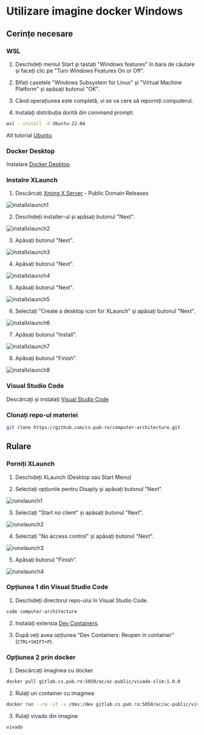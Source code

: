# Utilizare imagine docker Windows

## Cerințe necesare

### WSL

1. Deschideți meniul Start și tastați "Windows features" în bara de căutare și faceți clic pe "Turn Windows Features On or Off".

2. Bifați casetele "Windows Subsystem for Linux" și "Virtual Machine Platform" și apăsați butonul "OK".

3. Când operațiunea este completă, vi se va cere să reporniți computerul.

4. Instalați distribuția dorită din command prompt:
```bash
wsl --install -d Ubuntu-22.04
```

Alt tutorial [Ubuntu](https://linuxconfig.org/ubuntu-22-04-on-wsl-windows-subsystem-for-linux)

### Docker Desktop

Instalare [Docker Desktop](https://www.docker.com/products/docker-desktop/).

### Instalre XLaunch

1. Descărcați [Xming X Server](http://www.straightrunning.com/XmingNotes/) - Public Domain Releases

![installxlaunch1](../media/installxlaunch1.png)

2. Deschideți installer-ul și apăsați butonul "Next".

![installxlaunch2](../media/installxlaunch2.png)

3. Apăsați butonul "Next".

![installxlaunch3](../media/installxlaunch3.png)

4. Apăsați butonul "Next".

![installxlaunch4](../media/installxlaunch4.png)

5. Apăsați butonul "Next".

![installxlaunch5](../media/installxlaunch5.png)

6. Selectați "Create a desktop icon for XLaunch" și apăsați butonul "Next".

![installxlaunch6](../media/installxlaunch6.png)

7. Apăsați butonul "Install".

![installxlaunch7](../media/installxlaunch7.png)

8. Apăsați butonul "Finish".

![installxlaunch8](../media/installxlaunch8.png)

### Visual Studio Code

Descărcați și instalați [Visual Studio Code](https://code.visualstudio.com/download)

### Clonați repo-ul materiei

```bash
git clone https://github.com/cs-pub-ro/computer-architecture.git
```

## Rulare

### Porniți XLaunch
1. Deschideți XLaunch (Desktop sau Start Menu) 

2. Selectați opțiunile pentru Disaply și apăsați butonul "Next".

![runxlaunch1](../media/runxlaunch1.png)

3. Selectați "Start no client" și apăsați butonul "Next".

![runxlaunch2](../media/runxlaunch2.png)

4. Selectați "No access control" și apăsați butonul "Next".

![runxlaunch3](../media/runxlaunch3.png)

5. Apăsați butonul "Finish".

![runxlaunch4](../media/runxlaunch4.png)


### Opțiunea 1 din Visual Studio Code

1. Deschideți directorul repo-ului în Visual Studio Code.
```bash
code computer-architecture
```

2. Instalați extensia [Dev Containers](https://marketplace.visualstudio.com/items?itemName=ms-vscode-remote.remote-containers).

3. După veți avea opțiunea "Dev Containers: Reopen in container" (`CTRL+SHIFT+P`).

### Opțiunea 2 prin docker

1. Descărcați imaginea cu docker
```bash
docker pull gitlab.cs.pub.ro:5050/ac/ac-public/vivado-slim:1.0.0
```

2. Rulați un container cu imaginea
```bash
docker run --rm -it -v /dev:/dev gitlab.cs.pub.ro:5050/ac/ac-public/vivado-slim:1.0.0 /bin/bash
```

3. Rulați vivado din imagine
```bash
vivado
```
